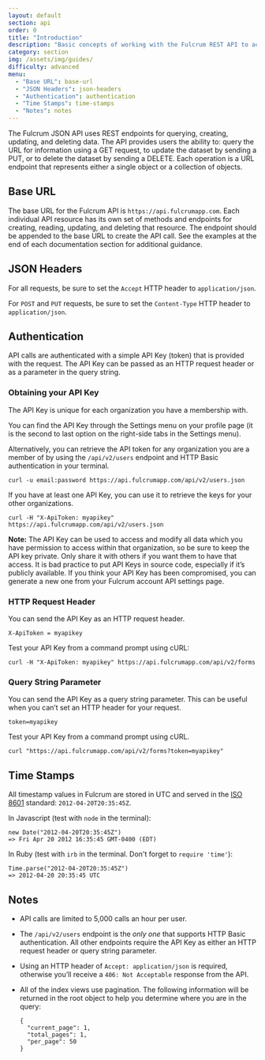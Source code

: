 ```yaml
---
layout: default
section: api
order: 0
title: "Introduction"
description: "Basic concepts of working with the Fulcrum REST API to access, create, and modify data"
category: section
img: /assets/img/guides/
difficulty: advanced
menu:
  - "Base URL": base-url
  - "JSON Headers": json-headers
  - "Authentication": authentication
  - "Time Stamps": time-stamps
  - "Notes": notes
---
```


The Fulcrum JSON API uses REST endpoints for querying, creating, updating, and deleting data. The API provides users the ability to: query the URL for information using a GET request, to update the dataset by sending a PUT, or to delete the dataset by sending a DELETE.  Each operation is a URL endpoint that represents either a single object or a collection of objects.

## Base URL

The base URL for the Fulcrum API is `https://api.fulcrumapp.com`. Each individual API resource has its own set of methods and endpoints for creating, reading, updating, and deleting that resource. The endpoint should be appended to the base URL to create the API call. See the examples at the end of each documentation section for additional guidance.

## JSON Headers

For all requests, be sure to set the `Accept` HTTP header to `application/json`.

For `POST` and `PUT` requests, be sure to set the `Content-Type` HTTP header to `application/json`.

## Authentication

API calls are authenticated with a simple API Key (token) that is provided with the request. The API Key can be passed as an HTTP request header or as a parameter in the query string.

### Obtaining your API Key

The API Key is unique for each organization you have a membership with.

You can find the API Key through the Settings menu on your profile page (it is the second to last option on the right-side tabs in the Settings menu).

Alternatively, you can retrieve the API token for any organization you are a member of by using the `/api/v2/users` endpoint and HTTP Basic authentication in your terminal.

`curl -u email:password https://api.fulcrumapp.com/api/v2/users.json`

If you have at least one API Key, you can use it to retrieve the keys for your other organizations.

`curl -H "X-ApiToken: myapikey" https://api.fulcrumapp.com/api/v2/users.json`

**Note:** The API Key can be used to access and modify all data which you have permission to access within that organization, so be sure to keep the API key private. Only share it with others if you want them to have that access. It is bad practice to put API Keys in source code, especially if it’s publicly available. If you think your API Key has been compromised, you can generate a new one from your Fulcrum account API settings page.

### HTTP Request Header

You can send the API Key as an HTTP request header.

`X-ApiToken = myapikey`

Test your API Key from a command prompt using cURL:

`curl -H "X-ApiToken: myapikey" https://api.fulcrumapp.com/api/v2/forms`

### Query String Parameter

You can send the API Key as a query string parameter. This can be useful when you can’t set an HTTP header for your request.

`token=myapikey`

Test your API Key from a command prompt using cURL.

`curl "https://api.fulcrumapp.com/api/v2/forms?token=myapikey"`

## Time Stamps

All timestamp values in Fulcrum are stored in UTC and served in the [ISO 8601](http://en.wikipedia.org/wiki/ISO_8601) standard: `2012-04-20T20:35:45Z`.

In Javascript (test with `node` in the terminal):

```
new Date("2012-04-20T20:35:45Z")
=> Fri Apr 20 2012 16:35:45 GMT-0400 (EDT)
```

In Ruby (test with `irb` in the terminal.  Don't forget to `require 'time'`):

```
Time.parse("2012-04-20T20:35:45Z")
=> 2012-04-20 20:35:45 UTC
```

## Notes

* API calls are limited to 5,000 calls an hour per user.

* The `/api/v2/users` endpoint is the _only one_ that supports HTTP Basic authentication. All other endpoints require the API Key as either an HTTP request header or query string parameter.

* Using an HTTP header of `Accept: application/json` is required, otherwise you’ll receive a `406: Not Acceptable` response from the API.

* All of the index views use pagination. The following information will be returned in the root object to help you determine where you are in the query:

  ```
  {
    "current_page": 1,
    "total_pages": 1,
    "per_page": 50
  }
  ```
